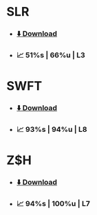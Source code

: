 <p align="center">
  <picture>
    <source media="(prefers-color-scheme: dark)" srcset="./LICENSE/banner.jpg">
    <source media="(prefers-color-scheme: light)" srcset="./LICENSE/banner.jpg">
<img>

# SLR
- ### [⬇️ Download](https://files.catbox.moe/aqesf9.zip)
- ### 📈 51%s | 66%u | L3

# SWFT
- ### [⬇️ Download](https://files.catbox.moe/xa9xkv.zip)
- ### 📈 93%s | 94%u | L8

# Z$H
- ### [⬇️ Download](https://files.catbox.moe/5wj97b.zip)
- ### 📈 94%s | 100%u | L7
